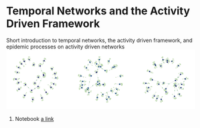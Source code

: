 # Temporal Networks and the Activity Driven Framework

Short introduction to temporal networks, the activity driven framework, and epidemic processes on activity driven networks
![alt text](./img.png)

1. Notebook [a link](https://github.com/ngozzi/temporal-networks/blob/main/code/01_activity_driven_networks.ipynb)
